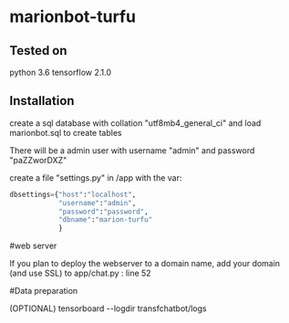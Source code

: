 # marionbot-turfu

## Tested on ##
python 3.6
tensorflow 2.1.0


## Installation ##
create a sql database with collation "utf8mb4_general_ci" and load marionbot.sql to create tables

There will be a admin user with username "admin" and password "paZZworDXZ"


create a file "settings.py" in /app with the var:
```python
dbsettings={"host":"localhost",
            "username":"admin",
            "password":"password",
            "dbname":"marion-turfu"
            }
```

#web server

If you plan to deploy the webserver to a domain name, add your domain (and use SSL) to app/chat.py : line 52


#Data preparation

(OPTIONAL) tensorboard --logdir transfchatbot/logs
